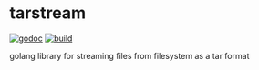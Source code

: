 # tarstream
[![godoc](http://img.shields.io/badge/godoc-reference-blue.svg?style=flat)](https://godoc.org/github.com/benmcclelland/tarstream) [![build](https://img.shields.io/travis/benmcclelland/tarstream.svg?style=flat)](https://travis-ci.org/benmcclelland/tarstream)

golang library for streaming files from filesystem as a tar format
